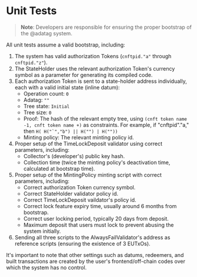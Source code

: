 # Unit Tests

> **Note**: Developers are responsible for ensuring the proper bootstrap of the @adatag system.

All unit tests assume a valid bootstrap, including:
1. The system has valid authorization Tokens (`cnftpid."a"` through `cnftpid."z"`).
2. The StateHolder uses the relevant authorization Token's currency symbol as a parameter for generating its compiled code.
3. Each authorization Token is sent to a state-holder address individually, each with a valid initial state (inline datum):
    - Operation count: `0`
    - Adatag: `""`
    - Tree state: `Initial`
    - Tree size: `0`
    - Proof: The hash of the relevant empty tree, using `(cnft token name -1, cnft token name +)` as constraints. For example, if "cnftpid"."a," then ```H( H("`","b") || H("") | H(""))```
    - Minting policy: The relevant minting policy id.
4. Proper setup of the TimeLockDeposit validator using correct parameters, including:
    - Collector's (developer's) public key hash.
    - Collection time (twice the minting policy's deactivation time, calculated at bootstrap time).
5. Proper setup of the MintingPolicy minting script with correct parameters, including:
    - Correct authorization Token currency symbol.
    - Correct StateHolder validator policy id.
    - Correct TimeLockDeposit vaildator's policy id.
    - Correct lock feature expiry time, usually around 6 months from bootstrap.
    - Correct user locking period, typically 20 days from deposit.
    - Maximum deposit that users must lock to prevent abusing the system initially.
6. Sending all three scripts to the AlwaysFailValidator's address as reference scripts (ensuring the existence of 3 EUTxOs).

It's important to note that other settings such as datums, redeemers, and built transactions are created by the user's frontend/off-chain codes over which the system has no control.